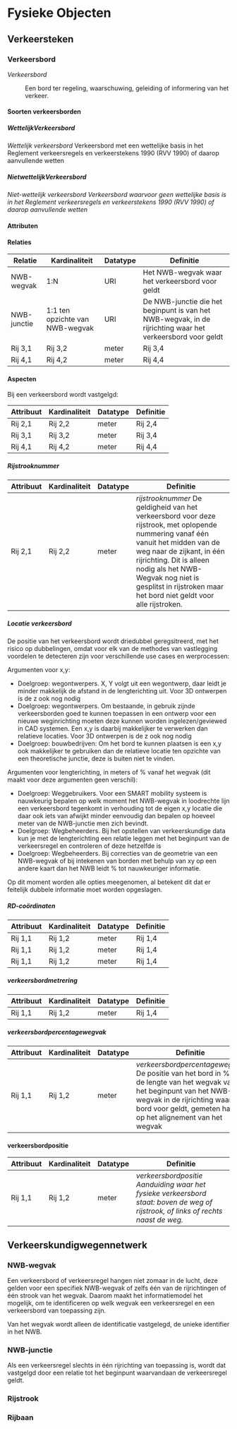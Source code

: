 # Fysieke Objecten

## Verkeersteken

### Verkeersbord
<dfn data-lt="verkeersbord|verkeersborden">Verkeersbord</dfn>
<dd>Een bord ter regeling, waarschuwing, geleiding of informering van het verkeer.</dd>


#### Soorten verkeersborden


##### WettelijkVerkeersbord

<dfn>Wettelijk verkeersbord</dfn> Verkeersbord met een wettelijke basis in het Reglement verkeersregels en verkeerstekens 1990 (RVV 1990) of daarop aanvullende wetten


##### NietwettelijkVerkeersbord
<dfn>Niet-wettelijk verkeersbord<dfn> Verkeersbord waarvoor geen wettelijke basis is in het Reglement verkeersregels en verkeerstekens 1990 (RVV 1990) of daarop aanvullende wetten

#### Attributen


#### Relaties


| Relatie | Kardinaliteit | Datatype | Definitie |
|---------|---------|---------|---------|
| NWB-wegvak |    1:N    |   URI | Het NWB-wegvak waar het verkeersbord voor geldt | 
| NWB-junctie | 1:1 ten opzichte van NWB-wegvak    |  URI | De NWB-junctie die het beginpunt is van het NWB-wegvak, in de rijrichting waar het verkeersbord voor geldt | 
| Rij 3,1 | Rij 3,2 | meter | Rij 3,4 |
| Rij 4,1 | Rij 4,2 | meter | Rij 4,4 |



#### Aspecten
Bij een verkeersbord wordt vastgelgd: 

| Attribuut | Kardinaliteit | Datatype | Definitie |
|---------|---------|---------|---------|
| Rij 2,1 | Rij 2,2 | meter | Rij 2,4 |
| Rij 3,1 | Rij 3,2 | meter | Rij 3,4 |
| Rij 4,1 | Rij 4,2 | meter | Rij 4,4 |


##### Rijstrooknummer
| Attribuut | Kardinaliteit | Datatype | Definitie |
|---------|---------|---------|---------|
| Rij 2,1 | Rij 2,2 | meter | <dfn>rijstrooknummer</dfn> De geldigheid van het verkeersbord voor deze rijstrook, met oplopende nummering vanaf één vanuit het midden van de weg naar de zijkant, in één rijrichting. Dit is alleen nodig als het NWB-Wegvak nog niet is gesplitst in rijstroken maar het bord niet geldt voor alle rijstroken. |


##### Locatie verkeersbord

De positie van het verkeersbord wordt driedubbel geregsitreerd, met het risico op dubbelingen, omdat voor elk van de methodes van vastlegging voordelen te detecteren zijn voor verschillende use cases en werprocessen:

Argumenten voor x,y:
* Doelgroep: wegontwerpers. X, Y volgt uit een wegontwerp, daar leidt je minder makkelijk de afstand in de lengterichting uit. Voor 3D ontwerpen is de z ook nog nodig
* Doelgroep: wegontwerpers. Om bestaande, in gebruik zijnde verkeersborden goed te kunnen toepassen in een ontwerp voor een nieuwe weginrichting moeten deze kunnen worden ingelezen/geviewed in CAD systemen. Een x,y is daarbij makkelijker te verwerken dan relatieve locaties. Voor 3D ontwerpen is de z ook nog nodig
* Doelgroep: bouwbedrijven: Om het bord te kunnen plaatsen is een x,y ook makkelijker te gebruiken dan de relatieve locatie ten opzichte van een theoretische junctie, deze is buiten niet te vinden.

Argumenten voor lengterichting, in meters of % vanaf het wegvak (dit maakt voor deze argumenten geen verschil):

* Doelgroep: Weggebruikers. Voor een SMART mobility systeem is nauwkeurig bepalen op welk moment het NWB-wegvak in loodrechte lijn een verkeersbord tegenkomt in verhouding tot de eigen x,y locatie die daar ook iets van afwijkt minder eenvoudig dan bepalen op hoeveel meter van de NWB-junctie men zich bevindt.
* Doelgroep: Wegbeheerders. Bij het opstellen van verkeerskundige data kun je met de lengterichting een relatie leggen met het beginpunt van de verkeersregel en controleren of deze hetzelfde is
* Doelgroep: Wegbeheerders. Bij correcties van de geometrie van een NWB-wegvak of bij intekenen van borden met behulp van xy op een andere kaart dan het NWB leidt % tot nauwkeuriger informatie.

Op dit moment worden alle opties meegenomen, al betekent dit dat er feitelijk dubbele informatie moet worden opgeslagen.



##### RD-coördinaten
| Attribuut | Kardinaliteit | Datatype | Definitie |
|---------|---------|---------|---------|
| Rij 1,1 | Rij 1,2 | meter | Rij 1,4 |
| Rij 1,1 | Rij 1,2 | meter | Rij 1,4 |
| Rij 1,1 | Rij 1,2 | meter | Rij 1,4 |

##### verkeersbordmetrering
| Attribuut | Kardinaliteit | Datatype | Definitie |
|---------|---------|---------|---------|
| Rij 1,1 | Rij 1,2 | meter | Rij 1,4 |

##### verkeersbordpercentagewegvak
| Attribuut | Kardinaliteit | Datatype | Definitie |
|---------|---------|---------|---------|
| Rij 1,1 | Rij 1,2 | meter | <dfn>verkeersbordpercentagewegvak</dfn> De positie van het bord in % van de lengte van het wegvak vanaf het beginpunt van het NWB-wegvak in de rijrichting waar het bord voor geldt, gemeten haaks op het alignement van het wegvak |


#### verkeersbordpositie
| Attribuut | Kardinaliteit | Datatype | Definitie |
|---------|---------|---------|---------|
| Rij 1,1 | Rij 1,2 | meter | <dfn>verkeersbordpositie<dfn> Aanduiding waar het fysieke verkeersbord staat: boven de weg of rijstrook, of links of rechts naast de weg. |

## Verkeerskundigwegennetwerk



### NWB-wegvak
Een verkeersbord of verkeersregel hangen niet zomaar in de lucht, deze gelden voor een specifiek NWB-wegvak of zelfs één van de rijrichtingen of één strook van het wegvak. Daarom maakt het informatiemodel het mogelijk, om te identificeren op welk wegvak een verkeersregel en een verkeersbord van toepassing zijn.

Van het wegvak wordt alleen de identificatie vastgelegd, de unieke identifier in het NWB.

### NWB-junctie
Als een verkeersregel slechts in één rijrichting van toepassing is, wordt dat vastgelgd door een relatie tot het beginpunt waarvandaan de verkeersregel geldt.

### Rijstrook
<div class="issue" data-number="186"></div>

### Rijbaan




